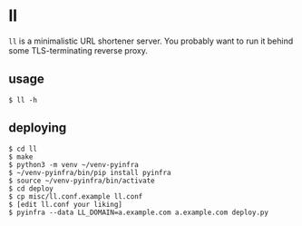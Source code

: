 # ll

`ll` is a minimalistic URL shortener server. You probably want to run
it behind some TLS-terminating reverse proxy.

## usage

    $ ll -h

## deploying

	$ cd ll
	$ make
	$ python3 -m venv ~/venv-pyinfra
	$ ~/venv-pyinfra/bin/pip install pyinfra
	$ source ~/venv-pyinfra/bin/activate
	$ cd deploy
	$ cp misc/ll.conf.example ll.conf
	$ [edit ll.conf your liking]
	$ pyinfra --data LL_DOMAIN=a.example.com a.example.com deploy.py
